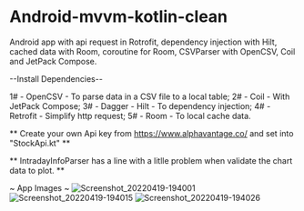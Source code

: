 # Android-mvvm-kotlin-clean
Android app with api request in Rotrofit, dependency injection with Hilt, cached data with Room, coroutine for Room, CSVParser with OpenCSV, Coil and JetPack Compose.


--Install Dependencies--

1# - OpenCSV - To parse data in a CSV file to a local table;
2# - Coil - With JetPack Compose;
3# - Dagger - Hilt - To dependency injection;
4# - Retrofit - Simplify http request;
5# - Room - To local cache data.

** Create your own Api key from https://www.alphavantage.co/ and set into "StockApi.kt" **

** IntradayInfoParser has a line with a litlle problem when validate the chart data to plot. **

~ App Images ~
![Screenshot_20220419-194001](https://user-images.githubusercontent.com/62779074/164113423-bbbe984c-5bf7-4c3b-8575-63a37f1b1525.jpg)
![Screenshot_20220419-194015](https://user-images.githubusercontent.com/62779074/164113430-2ec5e70d-85e7-4188-a55d-0b425da228fa.jpg)
![Screenshot_20220419-194026](https://user-images.githubusercontent.com/62779074/164113432-20c06231-dabe-41b4-bb60-2b3e6ce1ca12.jpg)
